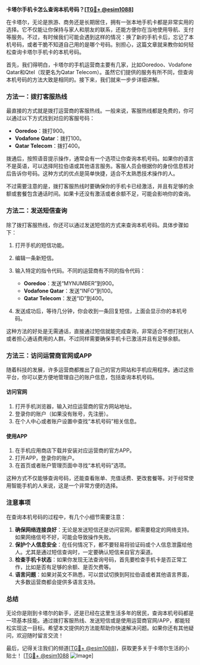 **卡塔尔手机卡怎么查询本机号码？[[TG💪+ @esim1088](https://t.me/s/esim1088)]**

在卡塔尔，无论是旅游、商务还是长期居住，拥有一张本地手机卡都是非常实用的选择。它不仅能让你保持与家人和朋友的联系，还能方便你在当地使用导航、支付等服务。不过，有时候我们可能会遇到这样的情况：换了新的手机卡后，忘记了本机号码，或者干脆不知道自己用的是哪个号码。别担心，这篇文章就来教你如何轻松查询卡塔尔手机卡的本机号码。

首先，我们得明白，卡塔尔的手机运营商主要有几家，比如Ooredoo、Vodafone Qatar和Qtel（现更名为Qatar Telecom）。虽然它们提供的服务有所不同，但查询本机号码的方法大致是相同的。接下来，我们就来一步步详细讲解。

### 方法一：拨打客服热线

最直接的方式就是拨打运营商的客服热线。一般来说，客服热线都是免费的，你可以通过以下方式找到对应的客服号码：

- **Ooredoo**：拨打900。
- **Vodafone Qatar**：拨打100。
- **Qatar Telecom**：拨打400。

拨通后，按照语音提示操作，通常会有一个选项让你查询本机号码。如果你的语言不是英语，可以选择阿拉伯语或其他语言服务。客服人员会根据你的身份信息核对后告诉你号码。这种方式的优点是简单快捷，适合不太熟悉技术操作的人。

不过需要注意的是，拨打客服热线时要确保你的手机卡已经激活，并且有足够的余额或套餐包含通话时间。如果卡还没有激活或者余额不足，可能会影响你的查询。

### 方法二：发送短信查询

除了拨打客服热线，你还可以通过发送短信的方式来查询本机号码。具体步骤如下：

1. 打开手机的短信功能。
2. 编辑一条新短信。
3. 输入特定的指令代码。不同的运营商有不同的指令代码：
   - **Ooredoo**：发送“MYNUMBER”到900。
   - **Vodafone Qatar**：发送“INFO”到100。
   - **Qatar Telecom**：发送“ID”到400。

4. 发送成功后，等待几分钟，你会收到一条回复短信，上面会显示你的本机号码。

这种方法的好处是无需通话，直接通过短信就能完成查询，非常适合不想打扰别人或者担心通话费用的人群。不过同样需要确保手机卡已激活并且有足够余额。

### 方法三：访问运营商官网或APP

随着科技的发展，许多运营商都推出了自己的官方网站和手机应用程序。通过这些平台，你可以更方便地管理自己的账户信息，包括查询本机号码。

#### 访问官网
1. 打开手机浏览器，输入对应运营商的官方网站地址。
2. 登录你的账户（如果没有账号，先注册）。
3. 在个人中心或者账户设置中查找“本机号码”相关信息。

#### 使用APP
1. 在手机应用商店下载并安装对应运营商的官方APP。
2. 打开APP，登录你的账户。
3. 在首页或者账户管理页面中寻找“本机号码”选项。

这种方式不仅能够查询号码，还能查看账单、充值话费、更改套餐等。对于经常使用智能手机的人来说，这是一个非常方便的选择。

### 注意事项

在查询本机号码的过程中，有几个小细节需要注意：

1. **确保网络连接良好**：无论是发送短信还是访问官网，都需要稳定的网络支持。如果网络信号不好，可能会导致操作失败。
2. **保护个人信息安全**：在任何情况下，都不要轻易将验证码或个人信息泄露给他人。尤其是通过短信查询时，一定要确认短信来自官方渠道。
3. **检查手机卡状态**：如果你发现无法查询号码，首先要检查手机卡是否正常工作，比如是否有足够的余额、是否欠费等。
4. **语言问题**：如果对英文不熟悉，可以尝试切换到阿拉伯语或者其他语言界面，大多数运营商都会提供多语言支持。

### 总结

无论你是刚到卡塔尔的新手，还是已经在这里生活多年的居民，查询本机号码都是一项基本技能。通过拨打客服热线、发送短信或是使用运营商官网/APP，都能轻松实现这一目标。希望本文提供的方法能帮助你快速解决问题。如果你还有其他疑问，欢迎随时留言交流！

最后，记得关注我们的频道[[TG💪+ @esim1088](https://t.me/s/esim1088)]，获取更多关于卡塔尔生活的小贴士！ [[TG💪+ @esim1088](https://t.me/s/esim1088) ![Image](https://i.postimg.cc/4NQfJmqS/Snipaste-2025-05-13-00-14-12.png)]